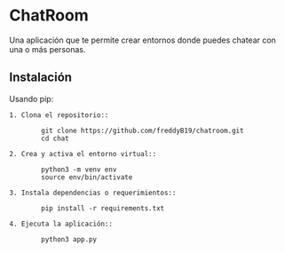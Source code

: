 # ChatRoom

Una aplicación que te permite crear entornos donde puedes chatear con una o más personas.


## Instalación

Usando pip:
```
1. Clona el repositorio::

        git clone https://github.com/freddyB19/chatroom.git
        cd chat

2. Crea y activa el entorno virtual::

        python3 -m venv env
        source env/bin/activate

3. Instala dependencias o requerimientos::

        pip install -r requirements.txt

4. Ejecuta la aplicación::
        
        python3 app.py
```